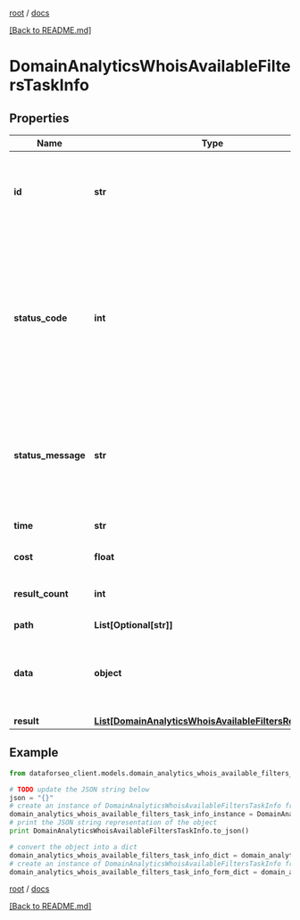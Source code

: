 [root](./../ "root") / [docs](./ "docs")

[[Back to README.md]](./../README.md "[Back to README.md]")

# DomainAnalyticsWhoisAvailableFiltersTaskInfo

## Properties

Name | Type | Description | Notes
------------ | ------------- | ------------- | -------------
**id** | **str** | task identifier unique task identifier in our system in the UUID format | [optional]
**status_code** | **int** | status code of the task generated by DataForSEO, can be within the following range: 10000-60000 you can find the full list of the response codes here | [optional]
**status_message** | **str** | informational message of the task you can find the full list of general informational messages here | [optional]
**time** | **str** | execution time, seconds | [optional]
**cost** | **float** | total tasks cost, USD | [optional]
**result_count** | **int** | number of elements in the result array | [optional]
**path** | **List[Optional[str]]** | URL path | [optional]
**data** | **object** | contains the same parameters that you specified in the POST request | [optional]
**result** | [**List[DomainAnalyticsWhoisAvailableFiltersResultInfo]**](DomainAnalyticsWhoisAvailableFiltersResultInfo.md) |  | [optional]

## Example

```python
from dataforseo_client.models.domain_analytics_whois_available_filters_task_info import DomainAnalyticsWhoisAvailableFiltersTaskInfo

# TODO update the JSON string below
json = "{}"
# create an instance of DomainAnalyticsWhoisAvailableFiltersTaskInfo from a JSON string
domain_analytics_whois_available_filters_task_info_instance = DomainAnalyticsWhoisAvailableFiltersTaskInfo.from_json(json)
# print the JSON string representation of the object
print DomainAnalyticsWhoisAvailableFiltersTaskInfo.to_json()

# convert the object into a dict
domain_analytics_whois_available_filters_task_info_dict = domain_analytics_whois_available_filters_task_info_instance.to_dict()
# create an instance of DomainAnalyticsWhoisAvailableFiltersTaskInfo from a dict
domain_analytics_whois_available_filters_task_info_form_dict = domain_analytics_whois_available_filters_task_info.from_dict(domain_analytics_whois_available_filters_task_info_dict)
```

  

[root](./../ "root") / [docs](./ "docs")

[[Back to README.md]](./../README.md "[Back to README.md]")